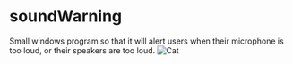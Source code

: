 # soundWarning
Small windows program so that it will alert users when their microphone is too loud, or their speakers are too loud.
![Cat](https://upload.wikimedia.org/wikipedia/commons/thumb/9/95/CatVibrissaeFullFace.JPG/1200px-CatVibrissaeFullFace.JPG)
